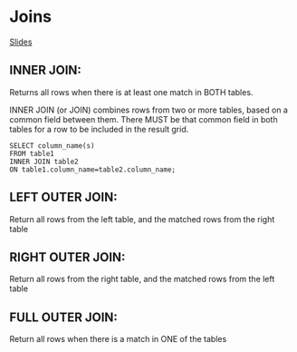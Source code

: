 # Joins

[Slides](https://learningcentral.cf.ac.uk/bbcswebdav/pid-4766720-dt-content-rid-11793832_2/courses/1819-CM6211/Week%203%20-%20Session%206%20-%20%20More%20SQL%20%28JOINS%20CASE%29.pdf)

## INNER JOIN: 

Returns all rows when there is at least one match in BOTH tables.

INNER JOIN (or JOIN) combines rows from two or more tables, based on a common field
between them. There MUST be that common field in both tables for a row to be included in the
result grid.

```
SELECT column_name(s)
FROM table1
INNER JOIN table2
ON table1.column_name=table2.column_name;
```

## LEFT OUTER JOIN: 

Return all rows from the left table, and the matched rows from the right table

## RIGHT OUTER JOIN: 

Return all rows from the right table, and the matched rows from the left table

## FULL OUTER JOIN: 

Return all rows when there is a match in ONE of the tables

